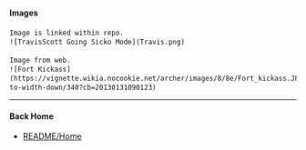 #### Images

    Image is linked within repo.
    ![TravisScott Going Sicko Mode](Travis.png)

    Image from web.
    ![Fort Kickass](https://vignette.wikia.nocookie.net/archer/images/8/8e/Fort_kickass.JPG/revision/latest/scale-to-width-down/340?cb=20130131090123)

---

#### Back Home

   - [README/Home](README.md)